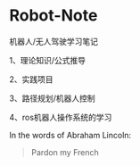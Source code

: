 # Robot-Note
机器人/无人驾驶学习笔记

1、理论知识/公式推导

2、实践项目

3、路径规划/机器人控制

4、ros机器人操作系统的学习

In the words of Abraham Lincoln:

> Pardon my French
